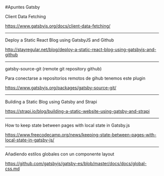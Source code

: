 #Apuntes Gatsby

Client Data Fetching

https://www.gatsbyjs.org/docs/client-data-fetching/

___

Deploy a Static React Blog using GatsbyJS and Github

http://stayregular.net/blog/deploy-a-static-react-blog-using-gatsbyjs-and-github

___


gatsby-source-git (remote git repository github)

Para conectarse a repositorios remotos de gihub tenemos este plugin

https://www.gatsbyjs.org/packages/gatsby-source-git/

___

Building a Static Blog using Gatsby and Strapi

https://strapi.io/blog/building-a-static-website-using-gatsby-and-strapi

___

How to keep state between pages with local state in Gatsby.js

https://www.freecodecamp.org/news/keeping-state-between-pages-with-local-state-in-gatsby-js/

___

Añadiendo estilos globales con un componente layout

https://github.com/gatsbyjs/gatsby-es/blob/master/docs/docs/global-css.md

